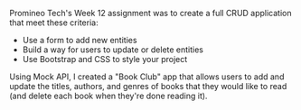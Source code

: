 Promineo Tech's Week 12 assignment was to create a full CRUD application that meet these criteria:

- Use a form to add new entities
- Build a way for users to update or delete entities
- Use Bootstrap and CSS to style your project

Using Mock API, I created a "Book Club" app that allows users to add and update the titles, authors, and genres of books that they would like to read (and delete each book when they're done reading it).
